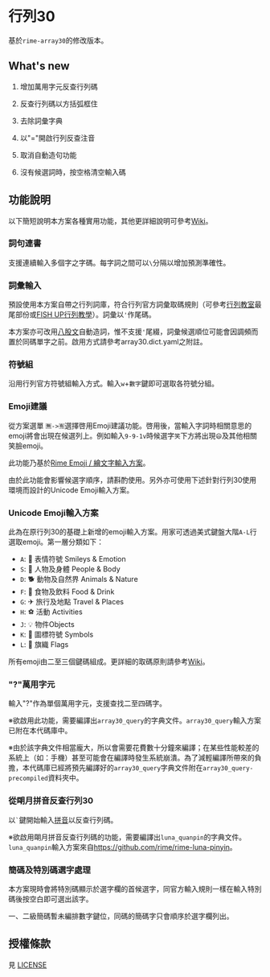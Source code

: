 # 行列30

基於`rime-array30`的修改版本。

## What's new

1. 增加萬用字元反查行列碼
2. 反查行列碼以方括弧框住
3. 去除詞彙字典

4. 以"="開啟行列反查注音
5. 取消自動造句功能
6. 沒有候選詞時，按空格清空輸入碼

## 功能說明

以下簡短說明本方案各種實用功能，其他更詳細說明可參考[Wiki](https://github.com/archerindigo/rime-array/wiki)。

### 詞句連書

支援連續輸入多個字之字碼。每字詞之間可以`\`分隔以增加預測準確性。

### 詞彙輸入

預設使用本方案自帶之行列詞庫，符合行列官方詞彙取碼規則（可參考[行列教室](https://www.facebook.com/notes/335303977574152/)最尾部份或[FISH UP行列教學](https://array30.misterfishup.com/tutorial-complete.html#entering-words)）。詞彙以`'`作尾碼。

本方案亦可改用[八股文](https://github.com/rime/rime-essay)自動造詞，惟不支援`'`尾綴，詞彙候選順位可能會因調頻而置於同碼單字之前。啟用方式請參考array30.dict.yaml之附註。

### 符號組

沿用行列官方符號組輸入方式。輸入`w`+`數字`鍵即可選取各符號分組。

### Emoji建議

從方案選單 `🈚️->🈶️`選擇啓用Emoji建議功能。啓用後，當輸入字詞時相關意思的emoji將會出現在候選列上。例如輸入`9-9-1v`時候選字`笑`下方將出現`😄`及其他相關笑臉emoji。

此功能乃基於[Rime Emoji / 繪文字輸入方案](https://github.com/rime/rime-emoji/)。

由於此功能會影響候選字順序，請斟酌使用。另外亦可使用下述針對行列30使用環境而設計的Unicode Emoji輸入方案。

### Unicode Emoji輸入方案

此為在原行列30的基礎上新增的emoji輸入方案。用家可透過美式鍵盤大階`A-L`行選取emoji。第一層分類如下：

- `A`: 🙂 表情符號 Smileys & Emotion
- `S`: 🧑 人物及身體 People & Body
- `D`: 🐕 動物及自然界 Animals & Nature
- `F`: 🍴 食物及飲料 Food & Drink
- `G`: ✈ 旅行及地點 Travel & Places
- `H`: ⚽ 活動 Activities
- `J`: 💡 物件Objects
- `K`: 🔣 圖標符號 Symbols
- `L`: 🏴 旗織 Flags

所有emoji由二至三個鍵碼組成。更詳細的取碼原則請參考[Wiki](https://github.com/archerindigo/rime-array/wiki/RIME%E8%A1%8C%E5%88%9730-Emoji-Unicode%E8%BC%B8%E5%85%A5%E6%96%B9%E6%A1%88%E8%AA%AA%E6%98%8E)。

### "?"萬用字元

輸入"?"作為單個萬用字元，支援查找二至四碼字。

※欲啟用此功能，需要編譯出`array30_query`的字典文件。`array30_query`輸入方案已附在本代碼庫中。

※由於該字典文件相當龐大，所以會需要花費數十分鐘來編譯；在某些性能較差的系統上（如：手機）甚至可能會在編譯時發生系統崩潰。為了減輕編譯所帶來的負擔，本代碼庫已經將預先編譯好的`array30_query`字典文件附在`array30_query-precompiled`資料夾中。

### 從朙月拼音反查行列30

以`` ` ``鍵開始輸入[拼音](https://github.com/rime/rime-luna-pinyin)以反查行列碼。

※欲啟用朙月拼音反查行列碼的功能，需要編譯出`luna_quanpin`的字典文件。`luna_quanpin`輸入方案來自<https://github.com/rime/rime-luna-pinyin>。

### 簡碼及特別碼選字處理

本方案現時會將特別碼顯示於選字欄的首候選字，同官方輸入規則一樣在輸入特別碼後按空白即可選出該字。

一、二級簡碼暫未編排數字鍵位，同碼的簡碼字只會順序於選字欄列出。

## 授權條款

見 [LICENSE](LICENSE)
